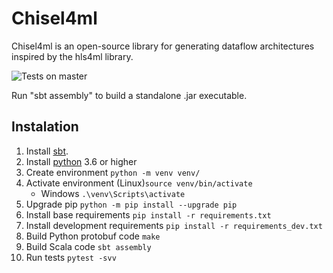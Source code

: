 # Chisel4ml
Chisel4ml is an open-source library for generating dataflow architectures inspired by the hls4ml library.

![Tests on master](https://github.com/cs-jsi/chisel4ml/actions/workflows/tests.yml/badge.svg?branch=master)

Run "sbt assembly" to build a standalone .jar executable.

## Instalation

1. Install [sbt](https://www.scala-sbt.org/download.html).
2. Install [python](https://www.python.org/downloads/) 3.6 or higher
3. Create environment `python -m venv venv/`
4. Activate environment (Linux)`source venv/bin/activate`
    - Windows `.\venv\Scripts\activate`
5. Upgrade pip `python -m pip install --upgrade pip`
6. Install base requirements `pip install -r requirements.txt`
7. Install development requirements `pip install -r requirements_dev.txt`
8. Build Python protobuf code `make`
9. Build Scala code `sbt assembly`
10. Run tests `pytest -svv`
